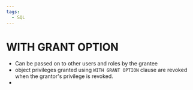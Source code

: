 ```yaml
---
tags:
  - SQL
---
```


# WITH GRANT OPTION
- Can be passed on to other users and roles by the grantee
- object privileges granted using <code>WITH GRANT OPTION</code> clause are revoked when the grantor's privilege is revoked.
- 



